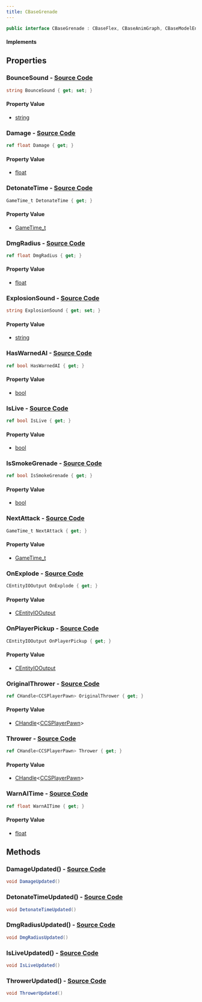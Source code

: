 ```yaml
---
title: CBaseGrenade
---
```


```csharp
public interface CBaseGrenade : CBaseFlex, CBaseAnimGraph, CBaseModelEntity, CBaseEntity, CEntityInstance, ISchemaClass<CEntityInstance>, ISchemaClass<CBaseEntity>, ISchemaClass<CBaseModelEntity>, ISchemaClass<CBaseAnimGraph>, ISchemaClass<CBaseFlex>, ISchemaClass<CBaseGrenade>, ISchemaField, ISchemaClass, INativeHandle
```

#### Implements

## Properties

### **BounceSound** - [Source Code](https://github.com/swiftly-solution/swiftlys2/blob/main/managed/src/SwiftlyS2.Generated/Schemas/Interfaces/CBaseGrenade.cs#L34)

```csharp
string BounceSound { get; set; }
```

#### Property Value

- [string](https://learn.microsoft.com/dotnet/api/system.string)

### **Damage** - [Source Code](https://github.com/swiftly-solution/swiftlys2/blob/main/managed/src/SwiftlyS2.Generated/Schemas/Interfaces/CBaseGrenade.cs#L32)

```csharp
ref float Damage { get; }
```

#### Property Value

- [float](https://learn.microsoft.com/dotnet/api/system.single)

### **DetonateTime** - [Source Code](https://github.com/swiftly-solution/swiftlys2/blob/main/managed/src/SwiftlyS2.Generated/Schemas/Interfaces/CBaseGrenade.cs#L28)

```csharp
GameTime_t DetonateTime { get; }
```

#### Property Value

- [GameTime_t](/docs/api/shared/schemadefinitions/gametime_t)

### **DmgRadius** - [Source Code](https://github.com/swiftly-solution/swiftlys2/blob/main/managed/src/SwiftlyS2.Generated/Schemas/Interfaces/CBaseGrenade.cs#L26)

```csharp
ref float DmgRadius { get; }
```

#### Property Value

- [float](https://learn.microsoft.com/dotnet/api/system.single)

### **ExplosionSound** - [Source Code](https://github.com/swiftly-solution/swiftlys2/blob/main/managed/src/SwiftlyS2.Generated/Schemas/Interfaces/CBaseGrenade.cs#L36)

```csharp
string ExplosionSound { get; set; }
```

#### Property Value

- [string](https://learn.microsoft.com/dotnet/api/system.string)

### **HasWarnedAI** - [Source Code](https://github.com/swiftly-solution/swiftlys2/blob/main/managed/src/SwiftlyS2.Generated/Schemas/Interfaces/CBaseGrenade.cs#L20)

```csharp
ref bool HasWarnedAI { get; }
```

#### Property Value

- [bool](https://learn.microsoft.com/dotnet/api/system.boolean)

### **IsLive** - [Source Code](https://github.com/swiftly-solution/swiftlys2/blob/main/managed/src/SwiftlyS2.Generated/Schemas/Interfaces/CBaseGrenade.cs#L24)

```csharp
ref bool IsLive { get; }
```

#### Property Value

- [bool](https://learn.microsoft.com/dotnet/api/system.boolean)

### **IsSmokeGrenade** - [Source Code](https://github.com/swiftly-solution/swiftlys2/blob/main/managed/src/SwiftlyS2.Generated/Schemas/Interfaces/CBaseGrenade.cs#L22)

```csharp
ref bool IsSmokeGrenade { get; }
```

#### Property Value

- [bool](https://learn.microsoft.com/dotnet/api/system.boolean)

### **NextAttack** - [Source Code](https://github.com/swiftly-solution/swiftlys2/blob/main/managed/src/SwiftlyS2.Generated/Schemas/Interfaces/CBaseGrenade.cs#L40)

```csharp
GameTime_t NextAttack { get; }
```

#### Property Value

- [GameTime_t](/docs/api/shared/schemadefinitions/gametime_t)

### **OnExplode** - [Source Code](https://github.com/swiftly-solution/swiftlys2/blob/main/managed/src/SwiftlyS2.Generated/Schemas/Interfaces/CBaseGrenade.cs#L18)

```csharp
CEntityIOOutput OnExplode { get; }
```

#### Property Value

- [CEntityIOOutput](/docs/api/shared/schemadefinitions/centityiooutput)

### **OnPlayerPickup** - [Source Code](https://github.com/swiftly-solution/swiftlys2/blob/main/managed/src/SwiftlyS2.Generated/Schemas/Interfaces/CBaseGrenade.cs#L16)

```csharp
CEntityIOOutput OnPlayerPickup { get; }
```

#### Property Value

- [CEntityIOOutput](/docs/api/shared/schemadefinitions/centityiooutput)

### **OriginalThrower** - [Source Code](https://github.com/swiftly-solution/swiftlys2/blob/main/managed/src/SwiftlyS2.Generated/Schemas/Interfaces/CBaseGrenade.cs#L42)

```csharp
ref CHandle<CCSPlayerPawn> OriginalThrower { get; }
```

#### Property Value

- [CHandle](/docs/api/shared/natives/chandle-1)<[CCSPlayerPawn](/docs/api/shared/schemadefinitions/ccsplayerpawn)>

### **Thrower** - [Source Code](https://github.com/swiftly-solution/swiftlys2/blob/main/managed/src/SwiftlyS2.Generated/Schemas/Interfaces/CBaseGrenade.cs#L38)

```csharp
ref CHandle<CCSPlayerPawn> Thrower { get; }
```

#### Property Value

- [CHandle](/docs/api/shared/natives/chandle-1)<[CCSPlayerPawn](/docs/api/shared/schemadefinitions/ccsplayerpawn)>

### **WarnAITime** - [Source Code](https://github.com/swiftly-solution/swiftlys2/blob/main/managed/src/SwiftlyS2.Generated/Schemas/Interfaces/CBaseGrenade.cs#L30)

```csharp
ref float WarnAITime { get; }
```

#### Property Value

- [float](https://learn.microsoft.com/dotnet/api/system.single)

## Methods

### **DamageUpdated()** - [Source Code](https://github.com/swiftly-solution/swiftlys2/blob/main/managed/src/SwiftlyS2.Generated/Schemas/Interfaces/CBaseGrenade.cs#L47)

```csharp
void DamageUpdated()
```

### **DetonateTimeUpdated()** - [Source Code](https://github.com/swiftly-solution/swiftlys2/blob/main/managed/src/SwiftlyS2.Generated/Schemas/Interfaces/CBaseGrenade.cs#L46)

```csharp
void DetonateTimeUpdated()
```

### **DmgRadiusUpdated()** - [Source Code](https://github.com/swiftly-solution/swiftlys2/blob/main/managed/src/SwiftlyS2.Generated/Schemas/Interfaces/CBaseGrenade.cs#L45)

```csharp
void DmgRadiusUpdated()
```

### **IsLiveUpdated()** - [Source Code](https://github.com/swiftly-solution/swiftlys2/blob/main/managed/src/SwiftlyS2.Generated/Schemas/Interfaces/CBaseGrenade.cs#L44)

```csharp
void IsLiveUpdated()
```

### **ThrowerUpdated()** - [Source Code](https://github.com/swiftly-solution/swiftlys2/blob/main/managed/src/SwiftlyS2.Generated/Schemas/Interfaces/CBaseGrenade.cs#L48)

```csharp
void ThrowerUpdated()
```


